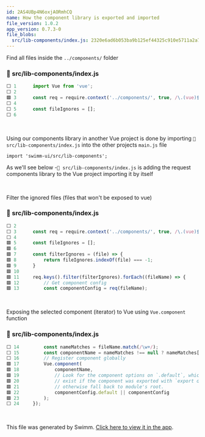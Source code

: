 ```yaml
---
id: 2AS4UBp4N6oxjAORmhCQ
name: How the component library is exported and imported
file_version: 1.0.2
app_version: 0.7.3-0
file_blobs:
  src/lib-components/index.js: 2320e6ad6b053ba9b125ef44325c910e5711a2a7
---
```


Find all files inside the `../components/` folder
<!-- NOTE-swimm-snippet: the lines below link your snippet to Swimm -->
### 📄 src/lib-components/index.js
```javascript
⬜ 1      import Vue from 'vue';
⬜ 2      
🟩 3      const req = require.context('../components/', true, /\.(vue)$/i);
⬜ 4      
⬜ 5      const fileIgnores = [];
⬜ 6      
```

<br/>

Using our components library in another Vue project is done by importing `📄 src/lib-components/index.js` into the other projects `main.js` file

`import 'swimm-ui/src/lib-components';`

As we'll see below -`📄 src/lib-components/index.js` is adding the request components library to the Vue project importing it by itself

<br/>

Filter the ignored files (files that won't be exposed to vue)
<!-- NOTE-swimm-snippet: the lines below link your snippet to Swimm -->
### 📄 src/lib-components/index.js
```javascript
⬜ 2      
⬜ 3      const req = require.context('../components/', true, /\.(vue)$/i);
⬜ 4      
🟩 5      const fileIgnores = [];
🟩 6      
🟩 7      const filterIgnores = (file) => {
🟩 8          return fileIgnores.indexOf(file) === -1;
🟩 9      }
🟩 10     
🟩 11     req.keys().filter(filterIgnores).forEach((fileName) => {
🟩 12         // Get component config
🟩 13         const componentConfig = req(fileName);
```

<br/>

Exposing the selected component (iterator) to Vue using `Vue.component` function
<!-- NOTE-swimm-snippet: the lines below link your snippet to Swimm -->
### 📄 src/lib-components/index.js
```javascript
⬜ 14         const nameMatches = fileName.match(/\w+/);
⬜ 15         const componentName = nameMatches !== null ? nameMatches[0] : '';
⬜ 16         // Register component globally
🟩 17         Vue.component(
🟩 18             componentName,
🟩 19             // Look for the component options on `.default`, which will
🟩 20             // exist if the component was exported with `export default`,
🟩 21             // otherwise fall back to module's root.
🟩 22             componentConfig.default || componentConfig
🟩 23         );
⬜ 24     });
```

<br/>

This file was generated by Swimm. [Click here to view it in the app](https://app.swimm.io/repos/pw8tVz0TAgLaoHABDlsw/docs/2AS4UBp4N6oxjAORmhCQ).